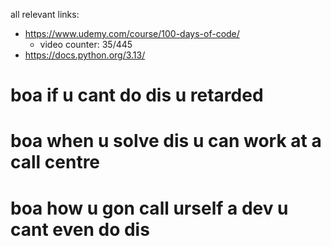 all relevant links:
- https://www.udemy.com/course/100-days-of-code/
  - video counter: 35/445
- https://docs.python.org/3.13/

# boa if u cant do dis u retarded

# boa when u solve dis u can work at a call centre

# boa how u gon call urself a dev u cant even do dis
